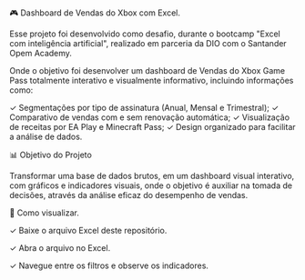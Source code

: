 🎮 Dashboard de Vendas do Xbox com Excel.

Esse projeto foi desenvolvido como desafio, durante o bootcamp "Excel com inteligência artificial", realizado em parceria da DIO com o Santander Opem Academy.

Onde o objetivo foi desenvolver um dashboard de Vendas do Xbox Game Pass totalmente interativo e visualmente informativo, incluindo informações como:

✓ Segmentações por tipo de assinatura (Anual, Mensal e Trimestral);
✓ Comparativo de vendas com e sem renovação automática;
✓ Visualização de receitas por EA Play e Minecraft Pass;
✓ Design organizado para facilitar a análise de dados.


📊 Objetivo do Projeto

Transformar uma base de dados brutos, em um dashboard visual interativo, com gráficos e indicadores visuais, onde o objetivo é auxiliar na tomada de decisões, através da análise eficaz do desempenho de vendas.


📂 Como visualizar.

✓ Baixe o arquivo Excel deste repositório.

✓ Abra o arquivo no Excel.

✓ Navegue entre os filtros e observe os indicadores.


